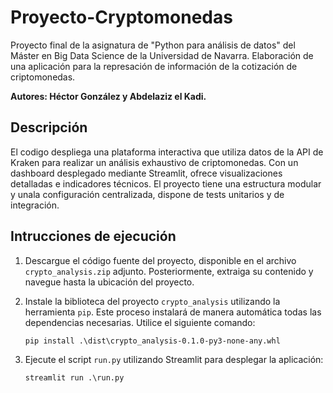 # Proyecto-Cryptomonedas

Proyecto final de la asignatura de "Python para análisis de datos" del Máster en Big Data Science de la Universidad de Navarra. Elaboración de una aplicación para la represación de información de la cotización de criptomonedas. 

**Autores: Héctor González y Abdelaziz el Kadi.**

## Descripción

El codigo despliega una plataforma interactiva que utiliza datos de la API de Kraken para realizar un análisis exhaustivo de criptomonedas. Con un dashboard desplegado mediante Streamlit, ofrece visualizaciones detalladas e indicadores técnicos. El proyecto tiene una estructura modular y unala configuración centralizada, dispone de tests unitarios y de integración.

## Intrucciones de ejecución

1. Descargue el código fuente del proyecto, disponible en el archivo `crypto_analysis.zip` adjunto. Posteriormente, extraiga su contenido y navegue hasta la ubicación del proyecto.

2. Instale la biblioteca del proyecto `crypto_analysis` utilizando la herramienta `pip`. Este proceso instalará de manera automática todas las dependencias necesarias. Utilice el siguiente comando:

    ```
    pip install .\dist\crypto_analysis-0.1.0-py3-none-any.whl
    ```

3. Ejecute el script `run.py` utilizando Streamlit para desplegar la aplicación:

    ```
    streamlit run .\run.py
    ```

